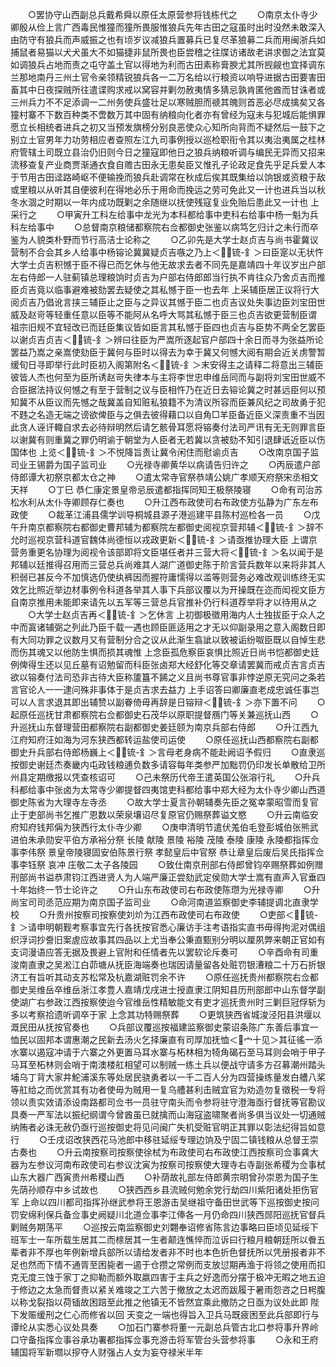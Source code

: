 <!-- { "loadSidebar": true } -->
　　○罢协守山西副总兵戴希舜以原任太原营参将钱栋代之
　　○南京太仆寺少卿殷从俭上言广西毒民惟獞而獞所畏服惟狼兵先年古田之寇虽时出时没然未敢深入由防守有狼兵而声威振之也有顷岁议减狼兵置募兵已复尽革狼募二兵而用闽浙兵如捕鼠者易猫以犬犬虽大不如猫捷非鼠所畏也臣尝稽之往牒访诸故老讲求御之法宜莫如调狼兵占地而责之屯守盖土官以得地为利而古田素称膏腴尤其所觊觎也宜择调东兰那地南丹三州土官令亲领精锐狼兵各一二万名给以行粮资以响导进据古田要害田畜其中日夜探贼所往遣谍购求戒以窝容并剿勿赦夷情多猜忌孰肯匿他酋而甘诛者或三州兵力不不足添调一二州务使兵盛壮足以寒贼胆而禠其魄则首恶必尽成擒矣又各獞村寨不下数百种类不啻数万其中固有纳粮向化者亦有曾经为寇未与犯城后能惧罪愿立长相统者进兵之初又当预发旗榜分别良恶使众心知所向背而不疑然后一鼓下之别立土官男年力功劳相应者查照左江九司事例授以巡检职衔令其以夷治夷属之桂林府管辖土司既立县治仍旧则今日之獞寇即他日之狼兵纳粮听调与编民无异而又招来流移查复产业商贾渐通衣食自赡古田永无患矣臣又惟孔子论政足食先乎足兵爱人本于节用古田迳路崎岖不便输挽而狼兵赴调常在秋成后俟其既集给以饷银或资粮于敌或里粮以从听其自便彼利在得地必乐于用命而挽运之劳可免此又一计也进兵当以秋冬水涸之时期以一年内成功既剿之余随继以抚使残寇复业免贻后患此又一计也  上采行之
　　○甲寅升工科左给事中龙光为本科都给事中吏科右给事中杨一魁为兵科左给事中
　　○总督南京粮储都察院右佥都御史张鉴以病笃乞归计之未行而卒鉴为人貌类朴野而节行高洁士论称之
　　○乙卯先是大学士赵贞吉与尚书霍冀议营制不合会其乡人给事中杨镕论冀冀疑贞吉嗾之乃上＜锍-釒＞曰臣寔以无状忤大学士贞吉积憾于臣不得已而乞休与他无故求去者不同先是嘉靖四十年议岁出户部左右侍郎一人驻蓟镇总理粮饷时贞吉为户部右侍郎郎当行执不肯往众乃舍贞吉而推臣贞吉竟以临事避难被劾罢去疑使之其私憾于臣一也去年  上采辅臣居正议将行大阅贞吉乃倡讹言挟三辅臣止之臣与之异议其憾于臣二也贞吉议处失事边臣刘宝田世威及赵岢等轻重任意以臣等不能阿从名呼大骂其私憾于臣三也贞吉欲更营制臣谓  祖宗旧规不宜轻改已而廷臣集议皆如臣言其私憾于臣四也贞吉与臣势不两全乞罢臣以谢贞吉贞吉＜锍-釒＞辨曰往臣为严嵩所逐起官户部四十余日而寻为张益所论罢益乃嵩之亲嵩使劾臣于冀何与臣时以得去为幸于冀又何憾大阅有期会近关虏警暂缓旬日寻即举行此时臣初入阁第附名＜锍-釒＞末安得主之请释二将意出三辅臣彼皆人杰也何至为臣所诱赵岢失律本与主将李世忠申维岳同而与副将刘宝田世威不合臣据法持议何憾之有至于营制之议与臣相忤乃在近日去镕论冀之时甚远臣何以预知冀不从臣议而先憾之哉冀盖自知赃私狼籍不为清议所容而臣兼风纪之司故勇于犯不韪之名造无端之谤欲俾臣与之俱去彼得藉口以自角□羊臣备近臣义深责重不当因此贪人诬讦輙自求去必待辩明然后请乞骸骨耳愿将镕奏付法司严讯有无无则罪言臣以谢冀有则重冀之罪仍明谕于朝堂为人臣者无若冀以贪被劾不知引退肆诋近臣以伤国体也  上览＜锍-釒＞不悦降旨责让冀令闲住而慰谕贞吉
　　○改南京国子监司业王锡爵为国子监司业
　　○光禄寺卿黄华以病请告归许之
　　○丙辰遣户部侍郎谭大初祭京都太仓之神
　　○遣太常寺官祭恭靖公姚广孝顺天府祭宋丞相文天祥
　　○丁巳  恭仁康定景皇帝忌辰遣都指挥同知王极祭陵寝
　　○命有司治苏松水利从太仆寺卿顾存仁奏也
　　○升江西布政使司右布政使方弘静为广东左布政使
　　○裁革江浦县儒学训导桐城县源子港巡建平县陈村巡检各一员
　　○戊午升南京都察院右都御史曹邦辅为都察院左都御史阅视京营邦辅＜锍-釒＞辞不允时巡视京营科道官魏体尚德恒以戎政更新＜锍-釒＞请亟推协理大臣  上谓京营务重更名协理为阅视令该部即将文臣堪任者并三营大将＜锍-釒＞名以闻于是邦辅以廷推得召用而三营总兵尚难其人湖广道御史陈于阶言营兵数年以来将非其人积弱已甚反今不加慎选仍使纨裤因而握符庸懦得以滥等则营务必难改观训练终无实效乞比照近举边材事例令科道各举其人事下兵部议覆以为开操既在迩而闳视文臣方自南京推用未能即来请先以五军等三营总兵官推补仍行科道荐举将才以待用从之
　　○大学士赵贞吉再＜锍-釒＞乞休言  上初御极徵用海内人士独拔臣于众人之中而寘诸辅弼之列此乃臣千载一遇也顾臣匪适用之才无以仰副录用之意入阁数日即有大同功罪之议数月又有营制分合之议从此渐生翕訿以致被诟纷呶臣既以自悼生悲而伤其魂又以他防生惧而损其魂惟  上念臣孤危察臣哀惧比照近日尚书恺都御史廷例俾得生还以见丘墓有诏勉留而科臣张卤郑大经舒化等交章请罢冀而戒贞吉言贞吉欲以镕奏付法司恐非古待大臣称籚簋不餙之义且尚书尊官事非悖逆原无究问之条若言官论人一一逮问殊非事体于是贞吉求去益力  上手诏答曰卿廉直老成忠诚任事岂可以人言求退其即出辅赞以副眷倚毋再辞是日镕辩＜锍-釒＞亦下置不问
　　○起原任巡抚甘肃都察院右佥都御史石茂华以原职提督鴈门等关兼巡抚山西
　　○升巡抚山东督理营田都察院右副都御史姜廷颐为南京兵部右侍郎
　　○升江西九江府知府汪如海为河东狭西都转运盐使司运使
　　○原任巡抚山西都察院右副都御史升兵部右侍郎杨巍上＜锍-釒＞言母老身病不能赴阙诏予假归
　　○直隶巡按御史谢廷杰奏畿内屯政钱粮逋负数多请容每年类参严加黜罚仍印发长单散给卫所州县定期缴报以凭查核诏可
　　○己未祭历代帝王遣英国公张溶行礼
　　○升兵科都给事中张卤为太常寺少卿提督四夷馆吏科都给事中郑大经为太仆寺少卿山西道御史陈省为大理寺左寺丞
　　○故大学士夏言孙朝辅奏先臣之冤幸蒙昭雪而复官止于吏部尚书乞推广恩数以荣泉壤诏尽复原官仍赐祭葬谥文愍
　　○升云南临安府知府钱邦偁为狭西行太仆寺少卿
　　○庚申清明节遣伏羗伯毛登彭城伯张熊武进伯朱承勋安平伯方承裕分祭  长陵  献陵  景陵  裕陵  茂陵  泰陵  康陵  永陵都指挥佥事李伟祭  景皇帝陵寝固安伯陈景行祭  孝懿皇后中官祭  恭让章皇后废后吴氏指挥佥事李钰祭  哀冲  庄敬二太子各陵园
　　○致仕南京刑部右侍郎曾钧卒赐祭葬如例赠刑部尚书谥恭肃钧江西进贤人为人端严廉正尝劾武定侯勋大学士嵩有直声入官垂四十年始终一节士论许之
　　○升山东布政使司右布政使陈瓒为光禄寺卿
　　○升尚宝司司丞范应期为南京国子监司业
　　○命河南道监察御史李辅提调北直隶学校
　　○升贵州按察司按察使刘炌为江西布政使司右布政使
　　○吏部＜锍-釒＞请申明朝觐考察事宜先行各抚按官悉心廉访手注考语指实直书毋得拘泥对偶组织浮词抄誊旧案虗应故事其四品以上尤当奉公秉直甄别分明以厘夙弊来朝正官如有支词漫语应答无据及畏避上官附和任情者先以罢软论斥奏可
　　○辛酉命有司重浚南直隶之吴淞江白茆塘从抚臣海端奏也瑞因请量留各处赃罚银漕粮二十万石折银济工有旨听其动支苏松常及杭嘉湖赃罚余不许
　　○原任巡抚贵州都察院右佥都御史吴维岳卒维岳浙江孝豊人嘉靖戊戌进士授直隶江阴知县历刑部郎中山东督学副使湖广右参政江西按察使迨今官维岳性精敏能文有吏才巡抚贵州时三剿巨冠俘斩为多以考察拾遗听调卒于家  上念其功特赐祭葬
　　○更筑狭西省城浚泾阳县洪堰以溉民田从抚按官奏也
　　○兵部议覆巡按福建监察御史蒙诏条陈广东善后事宜一恤民以固邦本谓惠潮之民新去汤火乞择廉直有司厚加抚恤＜宀十见＞其征徭一添水寨以遏寇冲请于六寨之外更置马耳水寨与柘林相为犄角碣石至马耳则会哨于甲子马耳至柘林则会哨于南澳楼舡相望可以制贼一练土兵以便战守请多方召募潮州踏头埔乌丁背大家井鮀浦溪东等处居民骁勇者以一千二百人分为四营操练量发白艚八桨等舡给之而优赏其有功者使毋为贼用一复乌艚甚利击贼宜官为劝造勿复徵税一专将领以责实效请添设南路都司佥书一员驻守南头而令参将驻守澄海亟行督抚等官勘议具奏一严军法以振纪纲谓今曾酋虽已就擒而山海寇盗啸聚者尚多俱当议处一切通贼纳贿者必诛无赦仍亟行巡按御史将见问闽广失机受赃官明正其罪以彰法纪得旨如意行
　　○壬戌诏改狭西花马池郎中移驻延绥专理边饷及宁固二镇钱粮从总督王崇古奏也
　　○升云南按察司按察使徐栻为布政使司右布政使江西按察司佥事龚大器为左参议河南布政使司右参议沈寅为按察司按察使大理寺右寺副张希稷为佥事栻山东大器广西寅贵州希稷山西
　　○补荫故礼部左侍郎黄宗明曾孙崇恩为国子生先荫孙顺存中乡试故也
　　○狭西西乡县流贼何勉余党行劫四川紫阳诸处拒伤官军  上命以四川都司指挥孙继武参将王恩游击吴继祖守备田世武等下巡按御史按问罚安绵利保兵备佥事史阙疑川北道佥事李江俸各一月仍命四川狭西郧阳巡抚官督兵剿贼务期荡平
　　○巡按云南监察御史刘翾奉诏修省陈言边事略曰臣顷见延绥下班军士一车所载生居其二而榇居其一生者颠连憔悴而泣诉曰行粮月粮朝廷所以餋五辈者非不厚也年例新增兵部所以请给发者非不时也本色折色督抚所以凭册报者非不足也然而下情不通胥至困毙者一遏于仓攒之常例而支放愆期再渔于将领之使用而扣克无度三蚀于家丁之抑勒而额外取嬴四害于主兵之好逸而分摆于极冲无暇之地五迫于修边之太急而督责以紧关难竣之工六苦于撤放之太迟而跋履于暑雨怨咨之日枵腹以称戈裂指以荷锸故困踣至此推之他镇无不皆然宜乘此撤防之日亟为议处此即  陛下发赈缓刑之仁心而修省以回  天变之一端也得旨入卫兵马既疲困至此兵部即行与谭纶从实悉心议处具奏
　　○加石门寨参将董一元副总兵管古北口参将事升界岭口守备指挥佥事谷承功署都指挥佥事充游击将军管台头营参将事
　　○永和王府辅国将军新壛以摉夺人财强占人女为妄夺禄米半年

